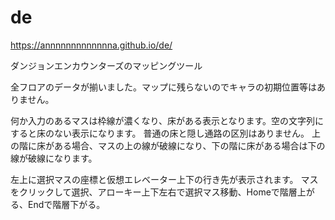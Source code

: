 # de
https://annnnnnnnnnnnna.github.io/de/

ダンジョンエンカウンターズのマッピングツール

全フロアのデータが揃いました。マップに残らないのでキャラの初期位置等はありません。

何か入力のあるマスは枠線が濃くなり、床がある表示となります。空の文字列にすると床のない表示になります。
普通の床と隠し通路の区別はありません。
上の階に床がある場合、マスの上の線が破線になり、下の階に床がある場合は下の線が破線になります。

左上に選択マスの座標と仮想エレベーター上下の行き先が表示されます。
マスをクリックして選択、アローキー上下左右で選択マス移動、Homeで階層上がる、Endで階層下がる。
